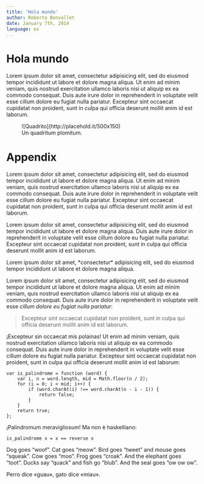 ```yaml
---
title: 'Hola mundo'
author: Roberto Bonvallet
date: January 7th, 2014
language: es
...
```


# Hola mundo

Lorem ipsum dolor sit amet, consectetur adipisicing elit, sed do eiusmod
tempor incididunt ut labore et dolore magna aliqua. Ut enim ad minim
veniam, quis nostrud exercitation ullamco laboris nisi ut aliquip ex ea
commodo consequat. Duis aute irure dolor in reprehenderit in voluptate
velit esse cillum dolore eu fugiat nulla pariatur. Excepteur sint occaecat
cupidatat non proident, sunt in culpa qui officia deserunt mollit anim id
est laborum.

<figure>
  ![Quadrito](http://placehold.it/500x150)
  <figcaption>Un quadritum plomitum.</figcaption>
</figure>

# Appendix

Lorem ipsum dolor sit amet, consectetur adipisicing elit, sed do eiusmod
tempor incididunt ut labore et dolore magna aliqua. Ut enim ad minim
veniam, quis nostrud exercitation ullamco laboris nisi ut aliquip ex ea
commodo consequat. Duis aute irure dolor in reprehenderit in voluptate
velit esse cillum dolore eu fugiat nulla pariatur. Excepteur sint occaecat
cupidatat non proident, sunt in culpa qui officia deserunt mollit anim id
est laborum.

Lorem ipsum dolor sit amet, consectetur adipisicing elit, sed do eiusmod tempor
incididunt ut labore et dolore magna aliqua. Duis aute irure dolor in
reprehenderit in voluptate velit esse cillum dolore eu fugiat nulla pariatur.
Excepteur sint occaecat cupidatat non proident, sunt in culpa qui officia
deserunt mollit anim id est laborum.

<aside>
  Lorem ipsum dolor sit amet, *consectetur* adipisicing elit, sed do eiusmod
  tempor incididunt ut labore et dolore magna aliqua.
</aside>

Lorem ipsum dolor sit amet, consectetur adipisicing elit, sed do eiusmod
tempor incididunt ut labore et dolore magna aliqua. Ut enim ad minim
veniam, quis nostrud exercitation ullamco laboris nisi ut aliquip ex ea
commodo consequat. Duis aute irure dolor in reprehenderit in voluptate
velit esse *cillum dolore eu fugiat nulla pariatur*:

> Excepteur sint occaecat
> cupidatat non proident, sunt in culpa qui officia deserunt mollit anim id
> est laborum.

¡Excepteur sin occaecat mis polainas! Ut enim ad minim
veniam, quis nostrud exercitation ullamco laboris nisi ut aliquip ex ea
commodo consequat. Duis aute irure dolor in reprehenderit in voluptate
velit esse cillum dolore eu fugiat nulla pariatur. Excepteur sint occaecat
cupidatat non proident, sunt in culpa qui officia deserunt mollit anim id
est laborum:

    var is_palindrome = function (word) {
        var i, n = word.length, mid = Math.floor(n / 2);
        for (i = 0; i < mid; i++) {
            if (word.charAt(i) !== word.charAt(n - i - 1)) {
                return false;
            }
        }
        return true;
    };

¡Palindromum meravigliosum!  Ma non è haskelliano:

    is_palindrome x = x == reverse x

Dog goes “woof”. Cat goes “meow”.
Bird goes “tweet” and mouse goes “squeak”.
Cow goes “moo”. Frog goes “croak”.
And the elephant goes “toot”.
Ducks say “quack” and fish go “blub”.
And the seal goes “ow ow ow”.

Perro dice «guau», gato dice «miau».
